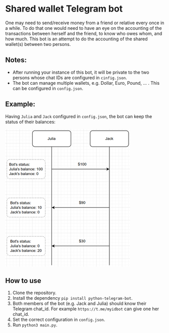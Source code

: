 # Shared wallet Telegram bot
One may need to send/receive money from a friend or relative every once in a while. To do that one would need to have
an eye on the accounting of the transactions between herself and the friend, to know who owes whom, and how much.
This bot is an attempt to do the accounting of the shared wallet(s) between two persons.

## Notes:
* After running your instance of this bot, it will be private to the two persons whose chat IDs are configured in `cinfig.json`.  
* The bot can manage multiple wallets, e.g. Dollar, Euro, Pound, ... . This can be configured in `config.json`.

## Example:
Having `Julia` and `Jack` configured in `config.json`, the bot can keep the status of their balances:

![alt text](diagram.png "Diagram")

## How to use
1. Clone the repository.
2. Install the dependency `pip install python-telegram-bot`.
3. Both members of the bot (e.g. Jack and Julia) should know their Telegram chat_id. For example `https://t.me/myidbot` can give one her chat_id. 
4. Set the correct configuration in `config.json`.
5. Run `python3 main.py`.
